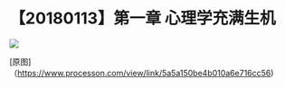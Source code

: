 # 【20180113】第一章 心理学充满生机

![](./_image/第一章《心理学充满生机》.png)

[原图]（https://www.processon.com/view/link/5a5a150be4b010a6e716cc56)